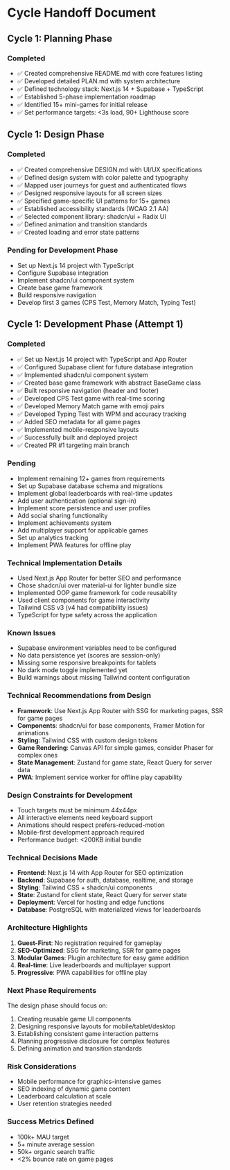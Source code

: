 # Cycle Handoff Document

## Cycle 1: Planning Phase

### Completed
- ✅ Created comprehensive README.md with core features listing
- ✅ Developed detailed PLAN.md with system architecture
- ✅ Defined technology stack: Next.js 14 + Supabase + TypeScript
- ✅ Established 5-phase implementation roadmap
- ✅ Identified 15+ mini-games for initial release
- ✅ Set performance targets: <3s load, 90+ Lighthouse score

## Cycle 1: Design Phase

### Completed
- ✅ Created comprehensive DESIGN.md with UI/UX specifications
- ✅ Defined design system with color palette and typography
- ✅ Mapped user journeys for guest and authenticated flows
- ✅ Designed responsive layouts for all screen sizes
- ✅ Specified game-specific UI patterns for 15+ games
- ✅ Established accessibility standards (WCAG 2.1 AA)
- ✅ Selected component library: shadcn/ui + Radix UI
- ✅ Defined animation and transition standards
- ✅ Created loading and error state patterns

### Pending for Development Phase
- Set up Next.js 14 project with TypeScript
- Configure Supabase integration
- Implement shadcn/ui component system
- Create base game framework
- Build responsive navigation
- Develop first 3 games (CPS Test, Memory Match, Typing Test)

## Cycle 1: Development Phase (Attempt 1)

### Completed
- ✅ Set up Next.js 14 project with TypeScript and App Router
- ✅ Configured Supabase client for future database integration
- ✅ Implemented shadcn/ui component system
- ✅ Created base game framework with abstract BaseGame class
- ✅ Built responsive navigation (header and footer)
- ✅ Developed CPS Test game with real-time scoring
- ✅ Developed Memory Match game with emoji pairs
- ✅ Developed Typing Test with WPM and accuracy tracking
- ✅ Added SEO metadata for all game pages
- ✅ Implemented mobile-responsive layouts
- ✅ Successfully built and deployed project
- ✅ Created PR #1 targeting main branch

### Pending
- Implement remaining 12+ games from requirements
- Set up Supabase database schema and migrations
- Implement global leaderboards with real-time updates
- Add user authentication (optional sign-in)
- Implement score persistence and user profiles
- Add social sharing functionality
- Implement achievements system
- Add multiplayer support for applicable games
- Set up analytics tracking
- Implement PWA features for offline play

### Technical Implementation Details
- Used Next.js App Router for better SEO and performance
- Chose shadcn/ui over material-ui for lighter bundle size
- Implemented OOP game framework for code reusability
- Used client components for game interactivity
- Tailwind CSS v3 (v4 had compatibility issues)
- TypeScript for type safety across the application

### Known Issues
- Supabase environment variables need to be configured
- No data persistence yet (scores are session-only)
- Missing some responsive breakpoints for tablets
- No dark mode toggle implemented yet
- Build warnings about missing Tailwind content configuration

### Technical Recommendations from Design
- **Framework**: Use Next.js App Router with SSG for marketing pages, SSR for game pages
- **Components**: shadcn/ui for base components, Framer Motion for animations
- **Styling**: Tailwind CSS with custom design tokens
- **Game Rendering**: Canvas API for simple games, consider Phaser for complex ones
- **State Management**: Zustand for game state, React Query for server data
- **PWA**: Implement service worker for offline play capability

### Design Constraints for Development
- Touch targets must be minimum 44x44px
- All interactive elements need keyboard support
- Animations should respect prefers-reduced-motion
- Mobile-first development approach required
- Performance budget: <200KB initial bundle

### Technical Decisions Made
- **Frontend**: Next.js 14 with App Router for SEO optimization
- **Backend**: Supabase for auth, database, realtime, and storage
- **Styling**: Tailwind CSS + shadcn/ui components
- **State**: Zustand for client state, React Query for server state
- **Deployment**: Vercel for hosting and edge functions
- **Database**: PostgreSQL with materialized views for leaderboards

### Architecture Highlights
1. **Guest-First**: No registration required for gameplay
2. **SEO-Optimized**: SSG for marketing, SSR for game pages
3. **Modular Games**: Plugin architecture for easy game addition
4. **Real-time**: Live leaderboards and multiplayer support
5. **Progressive**: PWA capabilities for offline play

### Next Phase Requirements
The design phase should focus on:
1. Creating reusable game UI components
2. Designing responsive layouts for mobile/tablet/desktop
3. Establishing consistent game interaction patterns
4. Planning progressive disclosure for complex features
5. Defining animation and transition standards

### Risk Considerations
- Mobile performance for graphics-intensive games
- SEO indexing of dynamic game content
- Leaderboard calculation at scale
- User retention strategies needed

### Success Metrics Defined
- 100k+ MAU target
- 5+ minute average session
- 50k+ organic search traffic
- <2% bounce rate on game pages